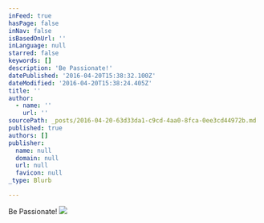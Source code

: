 ```yaml
---
inFeed: true
hasPage: false
inNav: false
isBasedOnUrl: ''
inLanguage: null
starred: false
keywords: []
description: 'Be Passionate!'
datePublished: '2016-04-20T15:38:32.100Z'
dateModified: '2016-04-20T15:38:24.405Z'
title: ''
author:
  - name: ''
    url: ''
sourcePath: _posts/2016-04-20-63d33da1-c9cd-4aa0-8fca-0ee3cd44972b.md
published: true
authors: []
publisher:
  name: null
  domain: null
  url: null
  favicon: null
_type: Blurb

---
```

Be Passionate!
![](https://the-grid-user-content.s3-us-west-2.amazonaws.com/3ecc0115-f7e8-4fc2-ad78-1e02929baa04.png)
